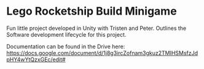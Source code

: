 # Lego Rocketship Build Minigame


Fun little project developed in Unity with Tristen and Peter. Outlines the Software development lifecycle for this project.

Documentation can be found in the Drive here: https://docs.google.com/document/d/1j8g3ircZofnam3gkuz2TMIHSMsfzJdpHY4wYtQzxGEc/edit#
